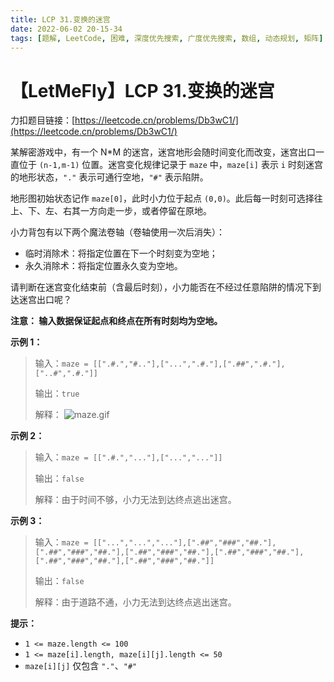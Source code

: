 ```yaml
---
title: LCP 31.变换的迷宫
date: 2022-06-02 20-15-34
tags: [题解, LeetCode, 困难, 深度优先搜索, 广度优先搜索, 数组, 动态规划, 矩阵]
---
```


# 【LetMeFly】LCP 31.变换的迷宫

力扣题目链接：[https://leetcode.cn/problems/Db3wC1/](https://leetcode.cn/problems/Db3wC1/)

某解密游戏中，有一个 N\*M 的迷宫，迷宫地形会随时间变化而改变，迷宫出口一直位于 `(n-1,m-1)` 位置。迷宫变化规律记录于 `maze` 中，`maze[i]` 表示 `i` 时刻迷宫的地形状态，`"."` 表示可通行空地，`"#"` 表示陷阱。

地形图初始状态记作 `maze[0]`，此时小力位于起点 `(0,0)`。此后每一时刻可选择往上、下、左、右其一方向走一步，或者停留在原地。

小力背包有以下两个魔法卷轴（卷轴使用一次后消失）：
+ 临时消除术：将指定位置在下一个时刻变为空地；
+ 永久消除术：将指定位置永久变为空地。

请判断在迷宫变化结束前（含最后时刻），小力能否在不经过任意陷阱的情况下到达迷宫出口呢？

**注意： 输入数据保证起点和终点在所有时刻均为空地。**

**示例 1：**
>输入：`maze = [[".#.","#.."],["...",".#."],[".##",".#."],["..#",".#."]]`
>
>输出：`true`
>
>解释：
![maze.gif](https://pic.leetcode-cn.com/1615892239-SCIjyf-maze.gif)


**示例 2：**
>输入：`maze = [[".#.","..."],["...","..."]]`
>
>输出：`false`
>
>解释：由于时间不够，小力无法到达终点逃出迷宫。

**示例 3：**
>输入：`maze = [["...","...","..."],[".##","###","##."],[".##","###","##."],[".##","###","##."],[".##","###","##."],[".##","###","##."],[".##","###","##."]]`
>
>输出：`false`
>
>解释：由于道路不通，小力无法到达终点逃出迷宫。

**提示：**
- `1 <= maze.length <= 100`
- `1 <= maze[i].length, maze[i][j].length <= 50`
- `maze[i][j]` 仅包含 `"."`、`"#"`

    